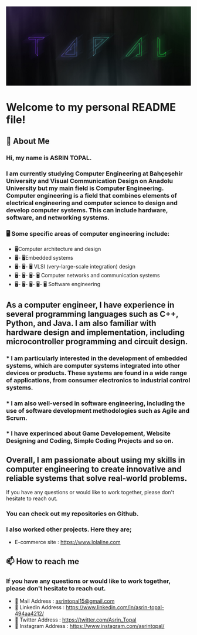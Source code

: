 
![](https://github.com/AsrinTopal/AsrinTopal/blob/main/ATBANNER.jpg)

# Welcome to my personal README file!
## 🚀 About Me
### Hi, my name is ASRIN TOPAL. 
### I am currently studying Computer Engineering at Bahçeşehir University and Visual Communication Design on Anadolu University but my main field is Computer Engineering. Computer engineering is a field that combines elements of electrical engineering and computer science to design and develop computer systems. This can include hardware, software, and networking systems.

### 🖥️ Some specific areas of computer engineering include:

- 🖥️Computer architecture and design
- 🖥️- 🖥️Embedded systems
- 🖥️- 🖥️- 🖥️ VLSI (very-large-scale integration) design
- 🖥️- 🖥️- 🖥️- 🖥️ Computer networks and communication systems
- 🖥️- 🖥️- 🖥️- 🖥️- 🖥️ Software engineering

## As a computer engineer, I have experience in several programming languages such as C++, Python, and Java. I am also familiar with hardware design and implementation, including microcontroller programming and circuit design.

###  * I am particularly interested in the development of embedded systems, which are computer systems integrated into other devices or products. These systems are found in a wide range of applications, from consumer electronics to industrial control systems.
###  * I am also well-versed in software engineering, including the use of software development methodologies such as Agile and Scrum.
###  * I have experinced about Game Developement, Website Designing and Coding, Simple Coding Projects and so on.

## Overall, I am passionate about using my skills in computer engineering to create innovative and reliable systems that solve real-world problems.

If you have any questions or would like to work together, please don't hesitate to reach out.

### You can check out my repositories on Github.
### I also worked other projects. Here they are;
  * E-commerce site : https://www.lolaline.com

## 📫 How to reach me 
### If you have any questions or would like to work together, please don't hesitate to reach out.

- 🔗 Mail Address : asrintopal15@gmail.com
- 🔗 Linkedin Address : https://www.linkedin.com/in/asrin-topal-494aa4212/
- 🔗 Twitter Address : https://twitter.com/Asrin_Topal
- 🔗 Instagram Address : https://www.instagram.com/asrintopal/


<!---
AsrinTopal/AsrinTopal is a ✨ special ✨ repository because its `README.md` (this file) appears on your GitHub profile.
You can click the Preview link to take a look at your changes.
--->

